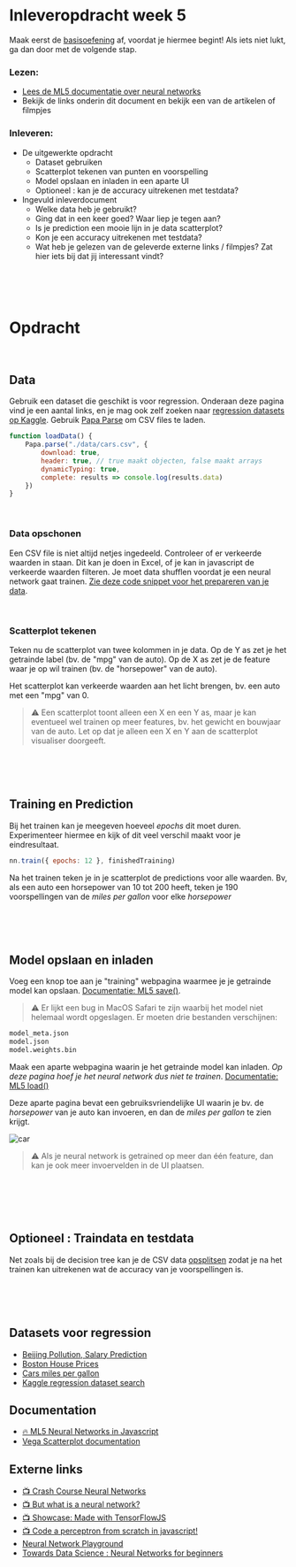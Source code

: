 
# Inleveropdracht week 5

Maak eerst de [basisoefening](./README.md) af, voordat je hiermee begint! Als iets niet lukt, ga dan door met de volgende stap. 

### Lezen:

 - [Lees de ML5 documentatie over neural networks](https://learn.ml5js.org/#/reference/neural-network)
 - Bekijk de links onderin dit document en bekijk een van de artikelen of filmpjes

### Inleveren:

- De uitgewerkte opdracht
  - Dataset gebruiken
  - Scatterplot tekenen van punten en voorspelling
  - Model opslaan en inladen in een aparte UI
  - Optioneel : kan je de accuracy uitrekenen met testdata?
- Ingevuld inleverdocument 
  - Welke data heb je gebruikt? 
  - Ging dat in een keer goed? Waar liep je tegen aan?
  - Is je prediction een mooie lijn in je data scatterplot?
  - Kon je een accuracy uitrekenen met testdata?
  - Wat heb je gelezen van de geleverde externe links / filmpjes? Zat hier iets bij dat jij interessant vindt?

<br>
<br>
<br>

# Opdracht

<br>

## Data

Gebruik een dataset die geschikt is voor regression. Onderaan deze pagina vind je een aantal links, en je mag ook zelf zoeken naar [regression datasets op Kaggle](https://www.kaggle.com/search?q=tag%3A%22regression%22+in%3Adatasets). Gebruik [Papa Parse](https://www.papaparse.com) om CSV files te laden. 

```javascript
function loadData() {
    Papa.parse("./data/cars.csv", {
        download: true,
        header: true, // true maakt objecten, false maakt arrays
        dynamicTyping: true,
        complete: results => console.log(results.data)
    })
}
```

<br>

### Data opschonen

Een CSV file is niet altijd netjes ingedeeld. Controleer of er verkeerde waarden in staan. Dit kan je doen in Excel, of je kan in javascript de verkeerde waarden filteren. Je moet data shufflen voordat je een neural network gaat trainen. [Zie deze code snippet voor het prepareren van je data](https://github.com/HR-CMGT/PRG08-2020-2021/blob/main/snippets/csv.md).

<br>

### Scatterplot tekenen

Teken nu de scatterplot van twee kolommen in je data. Op de Y as zet je het getrainde label (bv. de "mpg" van de auto). Op de X as zet je de feature waar je op wil trainen (bv. de "horsepower" van de auto).

Het scatterplot kan verkeerde waarden aan het licht brengen, bv. een auto met een "mpg" van 0. 

> ⚠️ Een scatterplot toont alleen een X en een Y as, maar je kan eventueel wel trainen op meer features, bv. het gewicht en bouwjaar van de auto. Let op dat je alleen een X en Y aan de scatterplot visualiser doorgeeft.

<br>
<br>
<br>

## Training en Prediction

Bij het trainen kan je meegeven hoeveel *epochs* dit moet duren. Experimenteer hiermee en kijk of dit veel verschil maakt voor je eindresultaat.

```javascript
nn.train({ epochs: 12 }, finishedTraining)
```

Na het trainen teken je in je scatterplot de predictions voor alle waarden. Bv, als een auto een horsepower van 10 tot 200 heeft, teken je 190 voorspellingen van de *miles per gallon* voor elke *horsepower*

<br>
<Br>
<br>

## Model opslaan en inladen

Voeg een knop toe aan je "training" webpagina waarmee je je getrainde model kan opslaan. [Documentatie: ML5 save()](https://learn.ml5js.org/#/reference/neural-network?id=save).

> ⚠️ Er lijkt een bug in MacOS Safari te zijn waarbij het model niet helemaal wordt opgeslagen. Er moeten drie bestanden verschijnen:
```bash
model_meta.json
model.json
model.weights.bin
```
Maak een aparte webpagina waarin je het getrainde model kan inladen. *Op deze pagina hoef je het neural network dus niet te trainen*. [Documentatie: ML5 load()](https://learn.ml5js.org/#/reference/neural-network?id=load)

Deze aparte pagina bevat een gebruiksvriendelijke UI waarin je bv. de *horsepower* van je auto kan invoeren, en dan de *miles per gallon* te zien krijgt.

![car](../images/carpredict.png)

> ⚠️ Als je neural network is getrained op meer dan één feature, dan kan je ook meer invoervelden in de UI plaatsen.

<br>
<br>
<br>
<br>

## Optioneel : Traindata en testdata

Net zoals bij de decision tree kan je de CSV data [opsplitsen](https://github.com/HR-CMGT/PRG08-2020-2021/blob/main/snippets/csv.md) zodat je na het trainen kan uitrekenen wat de accuracy van je voorspellingen is.

<br>
<br>
<br>




## Datasets voor regression

- [Beijing Pollution, Salary Prediction](https://www.kaggle.com/ahmettezcantekin/beginner-dataset-v2)
- [Boston House Prices](https://www.kaggle.com/vikrishnan/boston-house-prices)
- [Cars miles per gallon](https://www.kaggle.com/uciml/autompg-dataset)
- [Kaggle regression dataset search](https://www.kaggle.com/search?q=tag%3A%22regression%22+in%3Adatasets)

## Documentation

- [🔥 ML5 Neural Networks in Javascript](https://learn.ml5js.org/#/reference/neural-network)
- [Vega Scatterplot documentation](https://vega.github.io/vega/examples/scatter-plot/)


## Externe links

- [📺 Crash Course Neural Networks](https://www.youtube.com/watch?v=JBlm4wnjNMY)
- [📺  But what is a neural network?](https://www.youtube.com/watch?v=aircAruvnKk)
- [📺  Showcase: Made with TensorFlowJS](https://www.youtube.com/watch?v=GskMuu821NI)
- [📺 Code a perceptron from scratch in javascript!](https://www.youtube.com/watch?v=o98qlvrcqiU&t=26s)
- [Neural Network Playground](https://playground.tensorflow.org/)
- [Towards Data Science : Neural Networks for beginners](https://towardsdatascience.com/a-beginners-guide-to-neural-networks-d5cf7e369a13)
